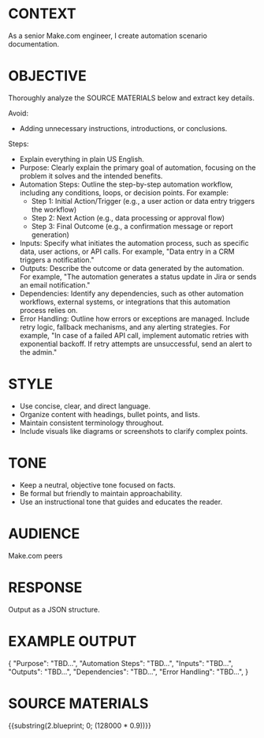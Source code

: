 # CONTEXT

As a senior Make.com engineer, I create automation scenario documentation.


# OBJECTIVE

Thoroughly analyze the SOURCE MATERIALS below and extract key details.

Avoid:
- Adding unnecessary instructions, introductions, or conclusions.

Steps:
- Explain everything in plain US English.
- Purpose: Clearly explain the primary goal of automation, focusing on the problem it solves and the intended benefits.
- Automation Steps: Outline the step-by-step automation workflow, including any conditions, loops, or decision points. For example:
    - Step 1: Initial Action/Trigger (e.g., a user action or data entry triggers the workflow)
    - Step 2: Next Action (e.g., data processing or approval flow)
    - Step 3: Final Outcome (e.g., a confirmation message or report generation)
- Inputs: Specify what initiates the automation process, such as specific data, user actions, or API calls. For example, "Data entry in a CRM triggers a notification."
- Outputs: Describe the outcome or data generated by the automation. For example, "The automation generates a status update in Jira or sends an email notification."
- Dependencies: Identify any dependencies, such as other automation workflows, external systems, or integrations that this automation process relies on.
- Error Handling: Outline how errors or exceptions are managed. Include retry logic, fallback mechanisms, and any alerting strategies. For example, "In case of a failed API call, implement automatic retries with exponential backoff. If retry attempts are unsuccessful, send an alert to the admin."


# STYLE

- Use concise, clear, and direct language.
- Organize content with headings, bullet points, and lists.
- Maintain consistent terminology throughout.
- Include visuals like diagrams or screenshots to clarify complex points.


# TONE

- Keep a neutral, objective tone focused on facts.
- Be formal but friendly to maintain approachability.
- Use an instructional tone that guides and educates the reader.


# AUDIENCE

Make.com peers


# RESPONSE

Output as a JSON structure.


# EXAMPLE OUTPUT

{
    "Purpose": "TBD…",
    "Automation Steps": "TBD…",
    "Inputs": "TBD…",
    "Outputs": "TBD…",
    "Dependencies": "TBD…",
    "Error Handling": "TBD…",
}


# SOURCE MATERIALS

{{substring(2.blueprint; 0; (128000 * 0.9))}}